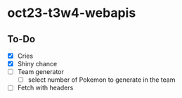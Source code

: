 # oct23-t3w4-webapis

<!-- What is this project -->


<!-- What does this project use -->


<!-- Screenshots and/or deployment URL -->



## To-Do 

- [x] Cries
- [x] Shiny chance
- [ ] Team generator
	- [ ] select number of Pokemon to generate in the team 

- [ ] Fetch with headers 

